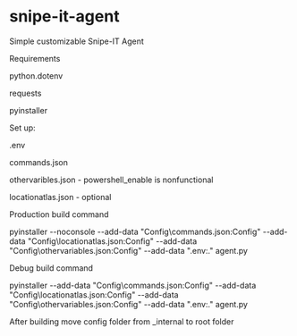 # snipe-it-agent
Simple customizable Snipe-IT Agent

Requirements

python.dotenv

requests

pyinstaller

Set up:

.env

commands.json

othervaribles.json - powershell_enable is nonfunctional

locationatlas.json - optional

Production build command

pyinstaller --noconsole --add-data "Config\commands.json:Config" --add-data "Config\locationatlas.json:Config" --add-data "Config\othervariables.json:Config" --add-data ".env:." agent.py

Debug build command

pyinstaller --add-data "Config\commands.json:Config" --add-data "Config\locationatlas.json:Config" --add-data "Config\othervariables.json:Config" --add-data ".env:." agent.py

After building move config folder from _internal to root folder